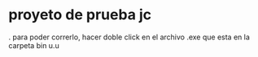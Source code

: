 # proyeto de prueba jc

. para poder correrlo, hacer doble click en el archivo .exe que esta en la carpeta bin u.u